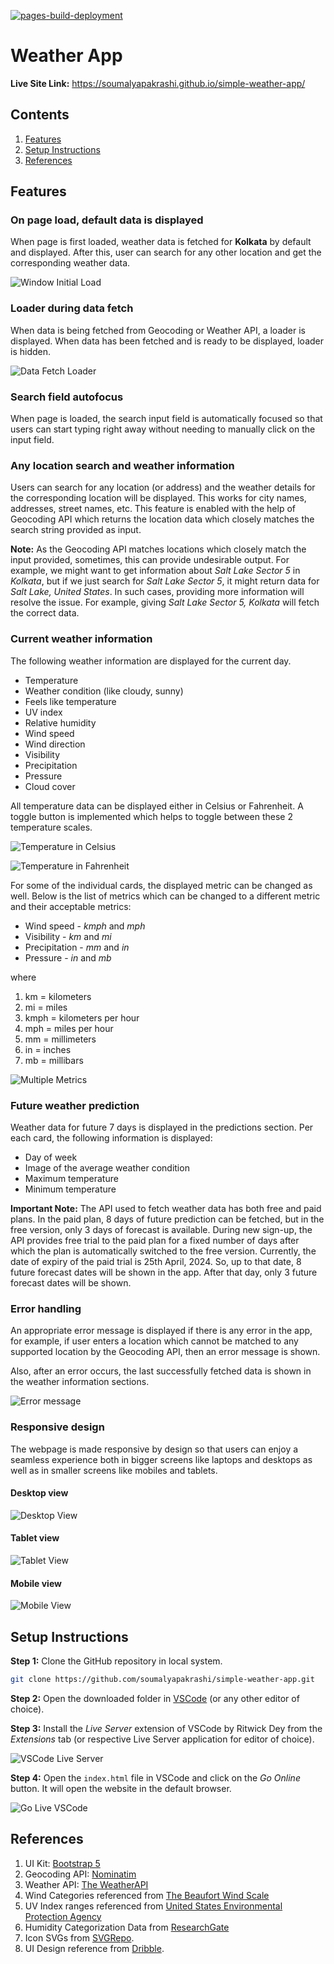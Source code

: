 [![pages-build-deployment](https://github.com/soumalyapakrashi/simple-weather-app/actions/workflows/pages/pages-build-deployment/badge.svg)](https://github.com/soumalyapakrashi/simple-weather-app/actions/workflows/pages/pages-build-deployment)

# Weather App

**Live Site Link:** https://soumalyapakrashi.github.io/simple-weather-app/

## Contents

1. [Features](#features)
2. [Setup Instructions](#setup-instructions)
3. [References](#references)

## Features

### On page load, default data is displayed

When page is first loaded, weather data is fetched for **Kolkata** by default and displayed. After this, user can search for any other location and get the corresponding weather data.

![Window Initial Load](assets/img/window-initial-load.jpg)

### Loader during data fetch

When data is being fetched from Geocoding or Weather API, a loader is displayed. When data has been fetched and is ready to be displayed, loader is hidden.

![Data Fetch Loader](assets/img/loader-during-data-fetch.jpg)

### Search field autofocus

When page is loaded, the search input field is automatically focused so that users can start typing right away without needing to manually click on the input field.

### Any location search and weather information

Users can search for any location (or address) and the weather details for the corresponding location will be displayed. This works for city names, addresses, street names, etc. This feature is enabled with the help of Geocoding API which returns the location data which closely matches the search string provided as input.

**Note:** As the Geocoding API matches locations which closely match the input provided, sometimes, this can provide undesirable output. For example, we might want to get information about _Salt Lake Sector 5_ in _Kolkata_, but if we just search for _Salt Lake Sector 5_, it might return data for _Salt Lake, United States_. In such cases, providing more information will resolve the issue. For example, giving _Salt Lake Sector 5, Kolkata_ will fetch the correct data.

### Current weather information

The following weather information are displayed for the current day.

* Temperature
* Weather condition (like cloudy, sunny)
* Feels like temperature
* UV index
* Relative humidity
* Wind speed
* Wind direction
* Visibility
* Precipitation
* Pressure
* Cloud cover

All temperature data can be displayed either in Celsius or Fahrenheit. A toggle button is implemented which helps to toggle between these 2 temperature scales.

![Temperature in Celsius](assets/img/temperature-celsius.jpg)

![Temperature in Fahrenheit](assets/img/temperature-fahrenheit.jpg)

For some of the individual cards, the displayed metric can be changed as well. Below is the list of metrics which can be changed to a different metric and their acceptable metrics:

* Wind speed - _kmph_ and _mph_
* Visibility - _km_ and _mi_
* Precipitation - _mm_ and _in_
* Pressure - _in_ and _mb_

where

1. km = kilometers
2. mi = miles
3. kmph = kilometers per hour
4. mph = miles per hour
5. mm = millimeters
5. in = inches
6. mb = millibars

![Multiple Metrics](assets/img/multiple-metrics.jpg)

### Future weather prediction

Weather data for future 7 days is displayed in the predictions section. Per each card, the following information is displayed:

* Day of week
* Image of the average weather condition
* Maximum temperature
* Minimum temperature

**Important Note:** The API used to fetch weather data has both free and paid plans. In the paid plan, 8 days of future prediction can be fetched, but in the free version, only 3 days of forecast is available. During new sign-up, the API provides free trial to the paid plan for a fixed number of days after which the plan is automatically switched to the free version. Currently, the date of expiry of the paid trial is 25th April, 2024. So, up to that date, 8 future forecast dates will be shown in the app. After that day, only 3 future forecast dates will be shown.

### Error handling

An appropriate error message is displayed if there is any error in the app, for example, if user enters a location which cannot be matched to any supported location by the Geocoding API, then an error message is shown.

Also, after an error occurs, the last successfully fetched data is shown in the weather information sections.

![Error message](assets/img/error.jpg)

### Responsive design

The webpage is made responsive by design so that users can enjoy a seamless experience both in bigger screens like laptops and desktops as well as in smaller screens like mobiles and tablets.

#### Desktop view

![Desktop View](assets/img/desktop-view.jpg)

#### Tablet view

![Tablet View](assets/img/tablet-view.jpg)

#### Mobile view

![Mobile View](assets/img/mobile-view.jpg)

## Setup Instructions

**Step 1:** Clone the GitHub repository in local system.

```bash
git clone https://github.com/soumalyapakrashi/simple-weather-app.git
```

**Step 2:** Open the downloaded folder in [VSCode](https://code.visualstudio.com/) (or any other editor of choice).

**Step 3:** Install the _Live Server_ extension of VSCode by Ritwick Dey from the _Extensions_ tab (or respective Live Server application for editor of choice).

![VSCode Live Server](assets/img/live-server-vscode.jpg)

**Step 4:** Open the `index.html` file in VSCode and click on the _Go Online_ button. It will open the website in the default browser.

![Go Live VSCode](assets/img/go-live-vscode.jpg)

## References

1. UI Kit: [Bootstrap 5](https://getbootstrap.com/)
2. Geocoding API: [Nominatim](https://nominatim.org/)
3. Weather API: [The WeatherAPI](https://www.weatherapi.com/)
4. Wind Categories referenced from [The Beaufort Wind Scale](https://www.rmets.org/metmatters/beaufort-wind-scale)
5. UV Index ranges referenced from [United States Environmental Protection Agency](https://www.epa.gov/sites/default/files/documents/uviguide.pdf)
6. Humidity Categorization Data from [ResearchGate](https://www.researchgate.net/figure/Relative-humidity-categorization_tbl1_42385503)
7. Icon SVGs from [SVGRepo](https://www.svgrepo.com/).
8. UI Design reference from [Dribble](https://dribbble.com/shots/20449736-Weather-App).
